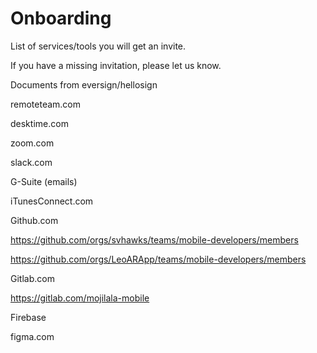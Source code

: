 # Onboarding


List of services/tools you will get an invite.

If you have a missing invitation, please let us know. 

Documents from eversign/hellosign

remoteteam.com

desktime.com

zoom.com

slack.com

G-Suite (emails)

iTunesConnect.com

Github.com

https://github.com/orgs/svhawks/teams/mobile-developers/members

https://github.com/orgs/LeoARApp/teams/mobile-developers/members

Gitlab.com

https://gitlab.com/mojilala-mobile

Firebase

figma.com
